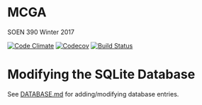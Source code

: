 # MCGA
SOEN 390 Winter 2017

[![Code Climate](https://codeclimate.com/github/Taimoorrana1/MCGA/badges/gpa.svg)](https://codeclimate.com/github/Taimoorrana1/MCGA)
[![Codecov](https://img.shields.io/codecov/c/github/Taimoorrana1/MCGA.svg)](https://codecov.io/gh/Taimoorrana1/MCGA)
[![Build Status](https://travis-ci.org/Taimoorrana1/MCGA.svg?branch=master)](https://travis-ci.org/Taimoorrana1/MCGA)

# Modifying the SQLite Database
See [DATABASE.md](https://github.com/Taimoorrana1/MCGA/blob/master/DATABASE.md) for adding/modifying database entries.
